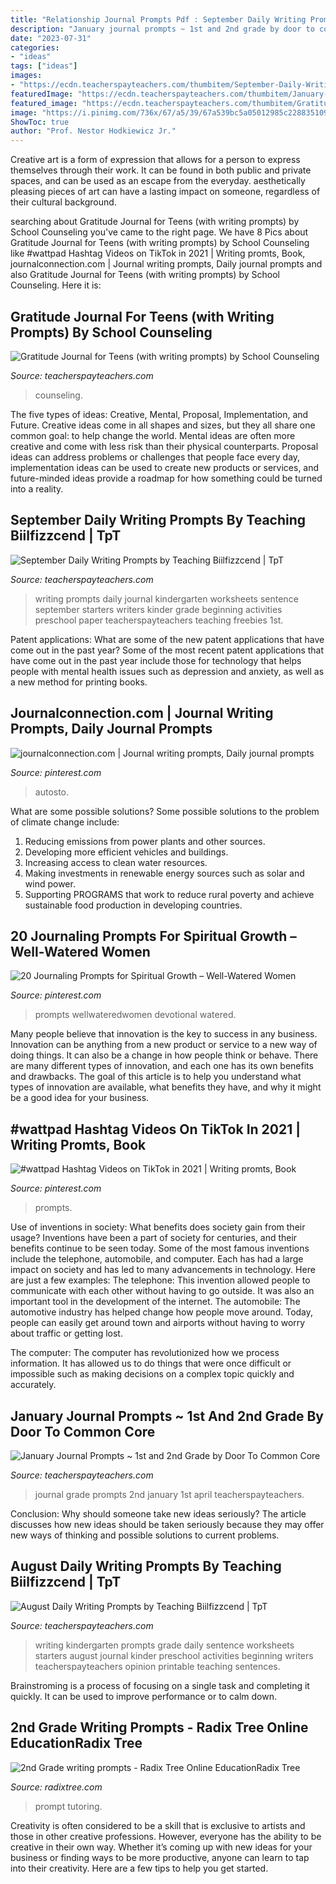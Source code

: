 ```yaml
---
title: "Relationship Journal Prompts Pdf : September Daily Writing Prompts By Teaching Biilfizzcend"
description: "January journal prompts ~ 1st and 2nd grade by door to common core"
date: "2023-07-31"
categories:
- "ideas"
tags: ["ideas"]
images:
- "https://ecdn.teacherspayteachers.com/thumbitem/September-Daily-Writing-Journal-for-Beginning-Writers-2723914-1506542301/original-2723914-2.jpg"
featuredImage: "https://ecdn.teacherspayteachers.com/thumbitem/January-Journal-Prompts-1st-and-2nd-Grade-1500873468/original-647249-3.jpg"
featured_image: "https://ecdn.teacherspayteachers.com/thumbitem/Gratitude-Journal-for-Teens-with-writing-prompts--4942988-1625848456/original-4942988-3.jpg"
image: "https://i.pinimg.com/736x/67/a5/39/67a539bc5a05012985c22883510962cf.jpg"
ShowToc: true
author: "Prof. Nestor Hodkiewicz Jr."
---
```



Creative art is a form of expression that allows for a person to express themselves through their work. It can be found in both public and private spaces, and can be used as an escape from the everyday. aesthetically pleasing pieces of art can have a lasting impact on someone, regardless of their cultural background.

	

		
searching about Gratitude Journal for Teens (with writing prompts) by School Counseling you've came to the right page. We have 8 Pics about Gratitude Journal for Teens (with writing prompts) by School Counseling like #wattpad Hashtag Videos on TikTok in 2021 | Writing promts, Book, journalconnection.com | Journal writing prompts, Daily journal prompts and also Gratitude Journal for Teens (with writing prompts) by School Counseling. Here it is:
		
    
## Gratitude Journal For Teens (with Writing Prompts) By School Counseling

<img loading=lazy src="https://ecdn.teacherspayteachers.com/thumbitem/Gratitude-Journal-for-Teens-with-writing-prompts--4942988-1625848456/original-4942988-3.jpg" onerror="this.onerror=null;this.src='https://tse4.mm.bing.net/th?id=OIP.2zuCCRv-dJJqdFBnMKdp3QAAAA&amp;pid=15.1';" alt="Gratitude Journal for Teens (with writing prompts) by School Counseling">

_Source: teacherspayteachers.com_

>counseling. 

	

The five types of ideas: Creative, Mental, Proposal, Implementation, and Future.
Creative ideas come in all shapes and sizes, but they all share one common goal: to help change the world. Mental ideas are often more creative and come with less risk than their physical counterparts. Proposal ideas can address problems or challenges that people face every day, implementation ideas can be used to create new products or services, and future-minded ideas provide a roadmap for how something could be turned into a reality.

    
## September Daily Writing Prompts By Teaching Biilfizzcend | TpT

<img loading=lazy src="https://ecdn.teacherspayteachers.com/thumbitem/September-Daily-Writing-Journal-for-Beginning-Writers-2723914-1506542301/original-2723914-2.jpg" onerror="this.onerror=null;this.src='https://tse2.mm.bing.net/th?id=OIP.LIci0JpKmmohFhYEWetMHwAAAA&amp;pid=15.1';" alt="September Daily Writing Prompts by Teaching Biilfizzcend | TpT">

_Source: teacherspayteachers.com_

>writing prompts daily journal kindergarten worksheets sentence september starters writers kinder grade beginning activities preschool paper teacherspayteachers teaching freebies 1st. 

	

Patent applications: What are some of the new patent applications that have come out in the past year?
Some of the most recent patent applications that have come out in the past year include those for technology that helps people with mental health issues such as depression and anxiety, as well as a new method for printing books.

    
## Journalconnection.com | Journal Writing Prompts, Daily Journal Prompts

<img loading=lazy src="https://i.pinimg.com/736x/66/d5/84/66d58494e8eb648f7e937cacb89af7f1.jpg" onerror="this.onerror=null;this.src='https://tse4.mm.bing.net/th?id=OIP.eVKEQwy2EHXjz_VMGthcUQHaLG&amp;pid=15.1';" alt="journalconnection.com | Journal writing prompts, Daily journal prompts">

_Source: pinterest.com_

>autosto. 

	

What are some possible solutions?
Some possible solutions to the problem of climate change include:
1. Reducing emissions from power plants and other sources. 
2. Developing more efficient vehicles and buildings. 
3. Increasing access to clean water resources. 
4. Making investments in renewable energy sources such as solar and wind power. 
5. Supporting PROGRAMS that work to reduce rural poverty and achieve sustainable food production in developing countries.

    
## 20 Journaling Prompts For Spiritual Growth – Well-Watered Women

<img loading=lazy src="https://i.pinimg.com/originals/a0/70/a8/a070a8df5e10e59515e78dfe307780c7.jpg" onerror="this.onerror=null;this.src='https://tse2.mm.bing.net/th?id=OIP.g2PqLSUQQ86hpe-8NH3_-QHaNK&amp;pid=15.1';" alt="20 Journaling Prompts for Spiritual Growth – Well-Watered Women">

_Source: pinterest.com_

>prompts wellwateredwomen devotional watered. 

	

Many people believe that innovation is the key to success in any business. Innovation can be anything from a new product or service to a new way of doing things. It can also be a change in how people think or behave. There are many different types of innovation, and each one has its own benefits and drawbacks. The goal of this article is to help you understand what types of innovation are available, what benefits they have, and why it might be a good idea for your business.

    
## #wattpad Hashtag Videos On TikTok In 2021 | Writing Promts, Book

<img loading=lazy src="https://i.pinimg.com/736x/67/a5/39/67a539bc5a05012985c22883510962cf.jpg" onerror="this.onerror=null;this.src='https://tse1.mm.bing.net/th?id=OIP.OXpEmkR7RM7zWQqUw_pzlAHaNK&amp;pid=15.1';" alt="#wattpad Hashtag Videos on TikTok in 2021 | Writing promts, Book">

_Source: pinterest.com_

>prompts. 

	

Use of inventions in society: What benefits does society gain from their usage?
Inventions have been a part of society for centuries, and their benefits continue to be seen today. Some of the most famous inventions include the telephone, automobile, and computer. Each has had a large impact on society and has led to many advancements in technology. Here are just a few examples: The telephone: This invention allowed people to communicate with each other without having to go outside. It was also an important tool in the development of the internet.
The automobile: The automotive industry has helped change how people move around. Today, people can easily get around town and airports without having to worry about traffic or getting lost.

The computer: The computer has revolutionized how we process information. It has allowed us to do things that were once difficult or impossible such as making decisions on a complex topic quickly and accurately.

    
## January Journal Prompts ~ 1st And 2nd Grade By Door To Common Core

<img loading=lazy src="https://ecdn.teacherspayteachers.com/thumbitem/January-Journal-Prompts-1st-and-2nd-Grade-1500873468/original-647249-3.jpg" onerror="this.onerror=null;this.src='https://tse2.mm.bing.net/th?id=OIP.q35-T_0d_iYzz2S8C3_qUwAAAA&amp;pid=15.1';" alt="January Journal Prompts ~ 1st and 2nd Grade by Door To Common Core">

_Source: teacherspayteachers.com_

>journal grade prompts 2nd january 1st april teacherspayteachers. 

	

Conclusion: Why should someone take new ideas seriously?
The article discusses how new ideas should be taken seriously because they may offer new ways of thinking and possible solutions to current problems.

    
## August Daily Writing Prompts By Teaching Biilfizzcend | TpT

<img loading=lazy src="https://ecdn.teacherspayteachers.com/thumbitem/August-Daily-Writing-Journal-for-Beginning-Writers-2694670-1505852682/original-2694670-2.jpg" onerror="this.onerror=null;this.src='https://tse3.mm.bing.net/th?id=OIP.qI97woLLK-zUEUShR4IhXwAAAA&amp;pid=15.1';" alt="August Daily Writing Prompts by Teaching Biilfizzcend | TpT">

_Source: teacherspayteachers.com_

>writing kindergarten prompts grade daily sentence worksheets starters august journal kinder preschool activities beginning writers teacherspayteachers opinion printable teaching sentences. 

	

Brainstroming is a process of focusing on a single task and completing it quickly. It can be used to improve performance or to calm down.

    
## 2nd Grade Writing Prompts - Radix Tree Online EducationRadix Tree

<img loading=lazy src="https://www.radixtree.com/wp-content/uploads/2015/07/what-makes-me-smile-writing-prompt.jpg" onerror="this.onerror=null;this.src='https://tse1.mm.bing.net/th?id=OIP.FqUJeGDqX0j83SSbA9u4bAAAAA&amp;pid=15.1';" alt="2nd Grade writing prompts - Radix Tree Online EducationRadix Tree">

_Source: radixtree.com_

>prompt tutoring. 

	

Creativity is often considered to be a skill that is exclusive to artists and those in other creative professions. However, everyone has the ability to be creative in their own way. Whether it’s coming up with new ideas for your business or finding ways to be more productive, anyone can learn to tap into their creativity. Here are a few tips to help you get started.

